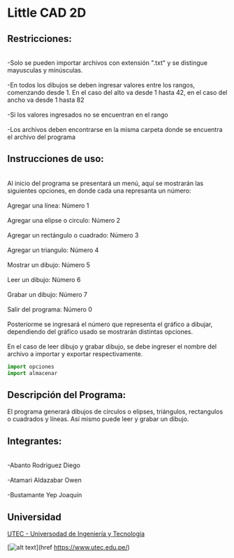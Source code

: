 # Little CAD 2D

## Restricciones:
<br>-Solo se pueden importar archivos con extensión ".txt" y se distingue mayusculas y minúsculas.</br>
<br>-En todos los dibujos se deben ingresar valores entre los rangos, comenzando desde 1. En el caso del alto va desde 1 hasta 42, en el caso del ancho va desde 1 hasta 82</br>
<br>-Si los valores ingresados no se encuentran en el rango</br>
<br>-Los archivos deben encontrarse en la misma carpeta donde se encuentra el archivo del programa</br>

## Instrucciones de uso:
<br>Al inicio del programa se presentará un menú, aquí se mostrarán las siguientes opciones, en donde cada una represanta un número:</br>
<br>Agregar una línea: Número 1</br>
<br>Agregar una elipse o circulo: Número 2</br>
<br>Agregar un rectángulo o cuadrado: Número 3</br>
<br>Agregar un triangulo: Número 4</br>
<br>Mostrar un dibujo: Número 5</br>
<br>Leer un dibujo: Número 6</br>
<br>Grabar un dibujo: Número 7</br>
<br>Salir del programa: Número 0</br>
<br>Posteriorme se ingresará el número que representa el gráfico a dibujar, dependiendo del gráfico usado se mostrarán distintas opciones. </br>
<br>En el caso de leer dibujo y grabar dibujo, se debe ingreser el nombre del archivo a importar y exportar respectivamente.</br>

```python
import opciones
import almacenar
```

## Descripción del Programa:
El programa generará dibujos de círculos o elipses, triángulos, rectangulos o cuadrados y líneas. Así mismo puede leer y grabar un dibujo. 



## Integrantes:
<br>-Abanto Rodriguez Diego</br>
<br>-Atamari Aldazabar Owen</br>
<br>-Bustamante Yep Joaquín</br>

## Universidad
[UTEC - Universodad de Ingeniería y Tecnología](https://www.utec.edu.pe/)

[![alt text](https://www.utec.edu.pe/sites/default/files//logo_0.png)](href https://www.utec.edu.pe/)
